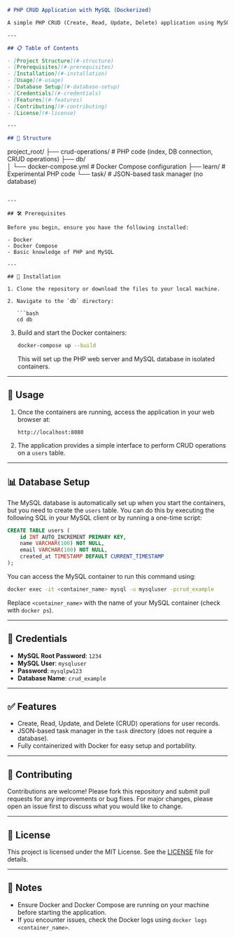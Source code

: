 ```markdown
# PHP CRUD Application with MySQL (Dockerized)

A simple PHP CRUD (Create, Read, Update, Delete) application using MySQL, containerized with Docker Compose. This project is ideal for learning basic database operations, PHP, and Docker fundamentals.

---

## 📋 Table of Contents

- [Project Structure](#-structure)
- [Prerequisites](#-prerequisites)
- [Installation](#-installation)
- [Usage](#-usage)
- [Database Setup](#-database-setup)
- [Credentials](#-credentials)
- [Features](#-features)
- [Contributing](#-contributing)
- [License](#-license)

---

## 📁 Structure

```
project_root/
├── crud-operations/       # PHP code (index, DB connection, CRUD operations)
├── db/                   
│   └── docker-compose.yml # Docker Compose configuration
├── learn/                 # Experimental PHP code
└── task/                  # JSON-based task manager (no database)
```

---

## 🛠 Prerequisites

Before you begin, ensure you have the following installed:

- Docker
- Docker Compose
- Basic knowledge of PHP and MySQL

---

## 🚀 Installation

1. Clone the repository or download the files to your local machine.

2. Navigate to the `db` directory:

   ```bash
   cd db
   ```

3. Build and start the Docker containers:

   ```bash
   docker-compose up --build
   ```

   This will set up the PHP web server and MySQL database in isolated containers.

---

## 📖 Usage

1. Once the containers are running, access the application in your web browser at:

   ```
   http://localhost:8080
   ```

2. The application provides a simple interface to perform CRUD operations on a `users` table.

---

## 📊 Database Setup

The MySQL database is automatically set up when you start the containers, but you need to create the `users` table. You can do this by executing the following SQL in your MySQL client or by running a one-time script:

```sql
CREATE TABLE users (
    id INT AUTO_INCREMENT PRIMARY KEY,
    name VARCHAR(100) NOT NULL,
    email VARCHAR(100) NOT NULL,
    created_at TIMESTAMP DEFAULT CURRENT_TIMESTAMP
);
```

You can access the MySQL container to run this command using:

```bash
docker exec -it <container_name> mysql -u mysqluser -pcrud_example
```

Replace `<container_name>` with the name of your MySQL container (check with `docker ps`).

---

## 🔑 Credentials

- **MySQL Root Password**: `1234`
- **MySQL User**: `mysqluser`
- **Password**: `mysqlpw123`
- **Database Name**: `crud_example`

---

## ✅ Features

- Create, Read, Update, and Delete (CRUD) operations for user records.
- JSON-based task manager in the `task` directory (does not require a database).
- Fully containerized with Docker for easy setup and portability.

---

## 🤝 Contributing

Contributions are welcome! Please fork this repository and submit pull requests for any improvements or bug fixes. For major changes, please open an issue first to discuss what you would like to change.

---

## 📜 License

This project is licensed under the MIT License. See the [LICENSE](LICENSE) file for details.

---

## 📝 Notes

- Ensure Docker and Docker Compose are running on your machine before starting the application.
- If you encounter issues, check the Docker logs using `docker logs <container_name>`.

```